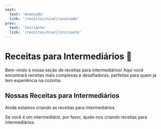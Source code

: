 ```yaml
---
next:
  text: 'Avançado'
  link: '/receitas/nivel/avancado'
prev:
  text: 'Iniciante'
  link: '/receitas/nivel/iniciante'
---
```



# Receitas para Intermediários 🥄

Bem-vindo à nossa seção de receitas para intermediários! Aqui você encontrará receitas mais complexas e desafiadoras, perfeitas para quem já tem experiência na cozinha.

## Nossas Receitas para Intermediários

Ainda estamos criando as receitas para intermediários.

Se você é um intermediário, por favor, ajude-nos criando receitas para intermediários.

